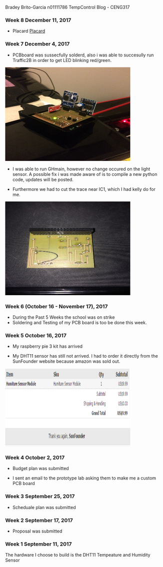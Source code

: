 Bradey Brito-Garcia n01111786
TempControl Blog - CENG317

### Week 8 December 11, 2017

* Placard <a href="https://github.com/n01111786/TempControl/blob/master/GBM%20stats%20Placard.pub"> Placard</a>



### Week 7 December 4, 2017

* PCBboard was sussecfully solderd, also i was able to succesully run Traffic2B in order to get LED blinking red/green.

<img src="https://github.com/n01111786/TempControl/blob/master/pbcBOARDlight.JPG?raw=true" alt="Blink LED" width="400" height="300">

* I was able to run GHmain, however no change occured on the light sensor. A possible fix i was made aware of is to compile a new python code, updates will be posted.

* Furthermore we had to cut the trace near IC1, which I had kelly do for me.  

<img src="https://github.com/n01111786/TempControl/blob/master/backside.JPG?raw=true" alt="Back" width="400" height="300">

### Week 6 (October 16 - November 17), 2017

* During the Past 5 Weeks the school was on strike
* Soldering and Testing of my PCB board is too be done this week.

### Week 5 October 16, 2017

* My raspberry pie 3 kit has arrived 

* My DHT11 sensor has still not arrived. I had to order it directly from the SunFounder website because amazon was sold out.

<img src="https://github.com/n01111786/TempControl/blob/master/DHT11.PNG?raw=true" alt="Buying DHT11" width="400" height="250">


### Week 4 October 2, 2017

* Budget plan was submitted

* I sent an email to the prototype lab asking them to make me a custom PCB board

### Week 3 September 25, 2017

* Scheduale plan was submitted

### Week 2 September 17, 2017 

* Proposal was submitted 


### Week 1 September 11, 2017

The hardware I choose to build is the DHT11 Tempeature and Humidity Sensor
